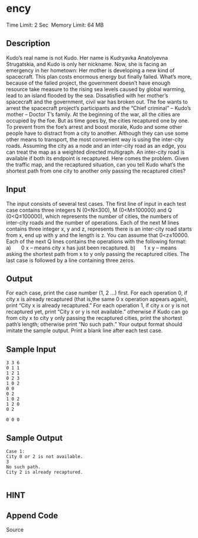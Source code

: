 # ency
Time Limit: 2 Sec  Memory Limit: 64 MB


## Description

Kudo’s real name is not Kudo. Her name is Kudryavka Anatolyevna Strugatskia, and Kudo is only her nickname.
Now, she is facing an emergency in her hometown:
Her mother is developing a new kind of spacecraft. This plan costs enormous energy but finally failed. What’s more, because of the failed project, the government doesn’t have enough resource take measure to the rising sea levels caused by global warming, lead to an island flooded by the sea.
Dissatisfied with her mother’s spacecraft and the government, civil war has broken out. The foe wants to arrest the spacecraft project’s participants and the “Chief criminal” – Kudo’s mother – Doctor T’s family.
At the beginning of the war, all the cities are occupied by the foe. But as time goes by, the cities recaptured one by one.
To prevent from the foe’s arrest and boost morale, Kudo and some other people have to distract from a city to another. Although they can use some other means to transport, the most convenient way is using the inter-city roads. Assuming the city as a node and an inter-city road as an edge, you can treat the map as a weighted directed multigraph. An inter-city road is available if both its endpoint is recaptured.
Here comes the problem.
Given the traffic map, and the recaptured situation, can you tell Kudo what’s the shortest path from one city to another only passing the recaptured cities?

## Input

The input consists of several test cases.
The first line of input in each test case contains three integers N (0<N≤300), M (0<M≤100000) and Q (0<Q≤100000), which represents the number of cities, the numbers of inter-city roads and the number of operations.
Each of the next M lines contains three integer x, y and z, represents there is an inter-city road starts from x, end up with y and the length is z. You can assume that 0<z≤10000.
Each of the next Q lines contains the operations with the following format:
a)       0 x – means city x has just been recaptured.
b)      1 x y – means asking the shortest path from x to y only passing the recaptured cities.
The last case is followed by a line containing three zeros.

## Output

For each case, print the case number (1, 2 …) first.
For each operation 0, if city x is already recaptured (that is,the same 0 x operation appears again), print “City x is already recaptured.”
For each operation 1, if city x or y is not recaptured yet, print “City x or y is not available.” otherwise if Kudo can go from city x to city y only passing the recaptured cities, print the shortest path’s length; otherwise print “No such path.”
Your output format should imitate the sample output. Print a blank line after each test case.

## Sample Input
```
3 3 6
0 1 1
1 2 1
0 2 3
1 0 2
0 0
0 2
1 0 2
1 2 0
0 2

0 0 0

```
## Sample Output
```
Case 1:
City 0 or 2 is not available.
3
No such path.
City 2 is already recaptured.


```

## HINT


## Append Code
Source